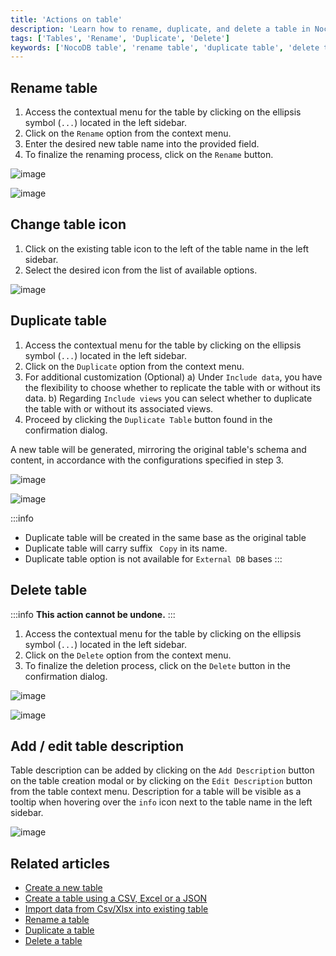 ```yaml
---
title: 'Actions on table'
description: 'Learn how to rename, duplicate, and delete a table in NocoDB.'
tags: ['Tables', 'Rename', 'Duplicate', 'Delete']
keywords: ['NocoDB table', 'rename table', 'duplicate table', 'delete table']
---
```


## Rename table

1. Access the contextual menu for the table by clicking on the ellipsis symbol (`...`) located in the left sidebar.
2. Click on the `Rename` option from the context menu.
3. Enter the desired new table name into the provided field.
4. To finalize the renaming process, click on the `Rename` button.

![image](/img/v2/table/table-context-menu.png)

![image](/img/v2/table/table-rename.png)

## Change table icon

1. Click on the existing table icon to the left of the table name in the left sidebar.
2. Select the desired icon from the list of available options.

![image](/img/v2/table/table-change-icon.png)

## Duplicate table

1. Access the contextual menu for the table by clicking on the ellipsis symbol (`...`) located in the left sidebar.
2. Click on the `Duplicate` option from the context menu.
3. For additional customization (Optional)
   a) Under `Include data`, you have the flexibility to choose whether to replicate the table with or without its data.
   b) Regarding `Include views` you can select whether to duplicate the table with or without its associated views.
4. Proceed by clicking the `Duplicate Table` button found in the confirmation dialog.

A new table will be generated, mirroring the original table's schema and content, in accordance with the configurations specified in step 3.

![image](/img/v2/table/table-context-menu.png)

![image](/img/v2/table/table-duplicate.png)

:::info
- Duplicate table will be created in the same base as the original table
- Duplicate table will carry suffix ` Copy` in its name.
- Duplicate table option is not available for `External DB` bases
:::

## Delete table

:::info
**This action cannot be undone.**
:::

1. Access the contextual menu for the table by clicking on the ellipsis symbol (`...`) located in the left sidebar.
2. Click on the `Delete` option from the context menu.
3. To finalize the deletion process, click on the `Delete` button in the confirmation dialog.

![image](/img/v2/table/table-context-menu.png)

![image](/img/v2/table/table-delete.png)

## Add / edit table description

Table description can be added by clicking on the `Add Description` button on the table creation modal or by clicking on the `Edit Description` button from the table context menu. Description for a table will be visible as a tooltip when hovering over the `info` icon next to the table name in the left sidebar.

![image](/img/v2/table/table-description-2.png)

## Related articles
- [Create a new table](/tables/create-table)
- [Create a table using a CSV, Excel or a JSON](/tables/create-table-via-import)
- [Import data from Csv/Xlsx into existing table](/tables/import-data-into-existing-table)
- [Rename a table](/tables/actions-on-table#rename-table)
- [Duplicate a table](/tables/actions-on-table#duplicate-table)
- [Delete a table](/tables/actions-on-table#delete-table)



